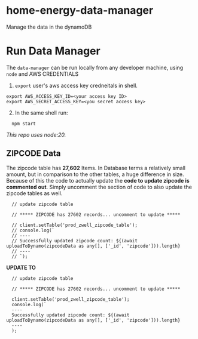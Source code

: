 # home-energy-data-manager
Manage the data in the dynamoDB

# Run Data Manager

The `data-manager` can be run locally from any developer machine, using `node` and AWS CREDENTIALS

1. `export` user's aws access key credneitals in shell.

  ```(shell)
  export AWS_ACCESS_KEY_ID=<your access key ID>
  export AWS_SECRET_ACCESS_KEY=<you secret access key>
  ```

2. In the same shell run:

```(shell)
  npm start
```

*This repo uses node:20.*

## ZIPCODE Data

The zipcode table has **27,602** Items. In Database terms a relatively small amount, but in comparison to the other tables, a huge difference in size. Because of this the code to actually update the **code to update zipcode is commented out**. Simply uncomment the section of code to also update the zipcode tables as well.

```(node)
  // update zipcode table

  // ***** ZIPCODE has 27602 records... uncomment to update *****

  // client.setTable('prod_zwell_zipcode_table');
  // console.log(`
  // ----
  // Successfully updated zipcode count: ${(await uploadToDynamo(zipcodeData as any[], ['_id', 'zipcode'])).length}
  // ----
  // `);
```

**UPDATE TO**

```(node)
  // update zipcode table

  // ***** ZIPCODE has 27602 records... uncomment to update *****

  client.setTable('prod_zwell_zipcode_table');
  console.log(`
  ----
  Successfully updated zipcode count: ${(await uploadToDynamo(zipcodeData as any[], ['_id', 'zipcode'])).length}
  ----
  );
```
